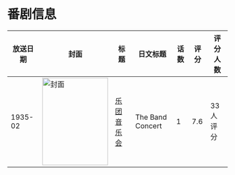 # 番剧信息

|放送日期|封面|标题|日文标题|话数|评分|评分人数|
|---|---|---|---|---|---|---|
|1935-02|<img src="//lain.bgm.tv/pic/cover/c/44/4e/135176_F9XO4.jpg" alt="封面" style="width:150px;height:200px;object-fit:cover;">|[乐团音乐会](https://bangumi.tv/subject/135176)|The Band Concert|1|7.6|33人评分|
